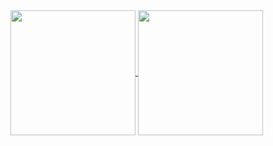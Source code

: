 <a href="https://github.com/anuraghazra/github-readme-stats">
  <img height=200 align="center" src="https://github-readme-stats.vercel.app/api?username=maxwelbm&show_icons=true&theme=transparent" />
</a>
<a href="https://github.com/anuraghazra/convoychat">
  <img height=200 align="center" src="https://github-readme-stats.vercel.app/api/top-langs?username=maxwelbm&layout=compact&langs_count=8&card_width=320&show_icons=true&theme=transparent" />
</a>

<!-- <h1>Maxwel Mazur</h1>    -->
<!--  -->
<!-- ![Anurag's GitHub stats](https://github-readme-stats.vercel.app/api?username=maxwelbm&show_icons=true&theme=onedark) -->
<!--  -->
<!-- <div style="font-size: 12px; display: inline_block;"> -->
<!--   <span style="font-size: 31px;">Engenheiro de Software </span> -->
<!--   <img src="https://github.com/MaxwelMazur/MaxwelMazur/blob/main/golpher.gif" style="display: block;opacity: 1;width: 22px;"> -->
<!-- </div></br> -->
<!--  -->
<!-- <p>Olá, sou um programador especializado em Golang e tenho um conhecimento profundo na linguagem, já lidei com quase todos os casos e usos possíveis, e estou sempre em busca de desafios para aprimorar minhas habilidades. Nas horas vagas, gosto de explorar a linguagem Lua e experimentar coisas novas, sempre disposto a aprender mais e saciar minha curiosidade. -->
<!--  -->
<!-- Sou um entusiasta do sistema Linux e tenho uma paixão por entender os processos e como as coisas funcionam por debaixo dos panos. Com um senso de humor afiado, sou conhecido por ser sincero até demais, e sempre tento trazer um toque de bom humor em minhas interações. -->
<!--  -->
<!-- Apesar de não ter um gosto musical específico, sou um amante da natureza e gosto de me reconectar com ela sempre que possível, mesmo que isso signifique sair da minha "caverna tecnológica". Como um nerd declarado, amo escovar bits e estou sempre em busca de novas soluções para problemas técnicos. -->
<!--  -->
<!-- Atualmente com 26 anos, casado, sou também um amante de animes e games, e posso ser encontrado nos finais de semana jogando com amigos ou assistindo a uma maratona de meus animes favoritos. -->
<!--  -->
<!-- Claro! Nas horas vagas, além de explorar a linguagem Lua, também gosto de me aventurar com a linguagem Rust, sempre buscando expandir meus conhecimentos e habilidades em diferentes linguagens de programação. Acredito que cada nova linguagem que aprendo traz uma perspectiva única e me permite abordar problemas de maneiras diferentes e criativas. -->
<!--  -->
<!-- Estou disposto a conhecer novas pessoas e aumentar minha rede de contatos, fique a vontade para me contatar!</p> -->
<!--  -->
<!-- <a href='https://ko-fi.com/J3J6H1E68' target='_blank'><img height='36' src='https://storage.ko-fi.com/cdn/kofi3.png?v=3' border='0' alt='Buy Me a Coffee at ko-fi.com' /></a> -->

